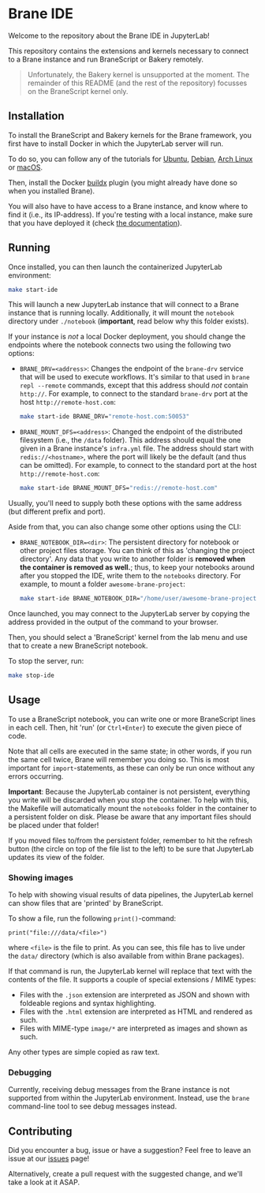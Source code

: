 # Brane IDE
Welcome to the repository about the Brane IDE in JupyterLab!

This repository contains the extensions and kernels necessary to connect to a Brane instance and run BraneScript or Bakery remotely.

> Unfortunately, the Bakery kernel is unsupported at the moment. The remainder of this README (and the rest of the repository) focusses on the BraneScript kernel only.


## Installation
To install the BraneScript and Bakery kernels for the Brane framework, you first have to install Docker in which the JupyterLab server will run.

To do so, you can follow any of the tutorials for [Ubuntu](https://docs.docker.com/engine/install/ubuntu/), [Debian](https://docs.docker.com/engine/install/debian/), [Arch Linux](https://wiki.archlinux.org/title/docker) or [macOS](https://docs.docker.com/desktop/mac/install/).

Then, install the Docker [buildx](https://docs.docker.com/buildx/working-with-buildx/#install) plugin (you might already have done so when you installed Brane).

You will also have to have access to a Brane instance, and know where to find it (i.e., its IP-address). If you're testing with a local instance, make sure that you have deployed it (check [the documentation](https://wiki.enablingpersonalizedinterventions.nl/)).


## Running
Once installed, you can then launch the containerized JupyterLab environment:
```bash
make start-ide
```
This will launch a new JupyterLab instance that will connect to a Brane instance that is running locally. Additionally, it will mount the `notebook` directory under `./notebook` (**important**, read below why this folder exists).

If your instance is _not_ a local Docker deployment, you should change the endpoints where the notebook connects two using the following two options:
- `BRANE_DRV=<address>`: Changes the endpoint of the `brane-drv` service that will be used to execute workflows. It's similar to that used in `brane repl --remote` commands, except that this address should _not_ contain `http://`. For example, to connect to the standard `brane-drv` port at the host `http://remote-host.com`:
  ```bash
  make start-ide BRANE_DRV="remote-host.com:50053"
  ```
- `BRANE_MOUNT_DFS=<address>`: Changed the endpoint of the distributed filesystem (i.e., the `/data` folder). This address should equal the one given in a Brane instance's `infra.yml` file. The address should start with `redis://<hostname>`, where the port will likely be the default (and thus can be omitted). For example, to connect to the standard port at the host `http://remote-host.com`:
  ```bash
  make start-ide BRANE_MOUNT_DFS="redis://remote-host.com"
  ```

Usually, you'll need to supply both these options with the same address (but different prefix and port).

Aside from that, you can also change some other options using the CLI:
- `BRANE_NOTEBOOK_DIR=<dir>`: The persistent directory for notebook or other project files storage. You can think of this as 'changing the project directory'. Any data that you write to another folder is **removed when the container is removed as well.**; thus, to keep your notebooks around after you stopped the IDE, write them to the `notebooks` directory.
  For example, to mount a folder `awesome-brane-project`:
  ```bash
  make start-ide BRANE_NOTEBOOK_DIR="/home/user/awesome-brane-project"
  ```

Once launched, you may connect to the JupyterLab server by copying the address provided in the output of the command to your browser.

Then, you should select a 'BraneScript' kernel from the lab menu and use that to create a new BraneScript notebook.

To stop the server, run:
```bash
make stop-ide
```


## Usage
To use a BraneScript notebook, you can write one or more BraneScript lines in each cell. Then, hit 'run' (or `Ctrl+Enter`) to execute the given piece of code.

Note that all cells are executed in the same state; in other words, if you run the same cell twice, Brane will remember you doing so. This is most important for `import`-statements, as these can only be run once without any errors occurring.

**Important**: Because the JupyterLab container is not persistent, everything you write will be discarded when you stop the container. To help with this, the Makefile will automatically mount the `notebooks` folder in the container to a persistent folder on disk. Please be aware that any important files should be placed under that folder!

If you moved files to/from the persistent folder, remember to hit the refresh button (the circle on top of the file list to the left) to be sure that JupyterLab updates its view of the folder.


### Showing images
To help with showing visual results of data pipelines, the JupyterLab kernel can show files that are 'printed' by BraneScript.

To show a file, run the following `print()`-command:
```
print("file:///data/<file>")
```
where `<file>` is the file to print. As you can see, this file has to live under the `data/` directory (which is also available from within Brane packages).

If that command is run, the JupyterLab kernel will replace that text with the contents of the file. It supports a couple of special extensions / MIME types:
- Files with the `.json` extension are interpreted as JSON and shown with foldeable regions and syntax highlighting.
- Files with the `.html` extension are interpreted as HTML and rendered as such.
- Files with MIME-type `image/*` are interpreted as images and shown as such.

Any other types are simple copied as raw text.


### Debugging
Currently, receiving debug messages from the Brane instance is not supported from within the JupyterLab environment. Instead, use the `brane` command-line tool to see debug messages instead.


## Contributing
Did you encounter a bug, issue or have a suggestion? Feel free to leave an issue at our [issues](https://github.com/epi-project/brane-ide) page!

Alternatively, create a pull request with the suggested change, and we'll take a look at it ASAP.
